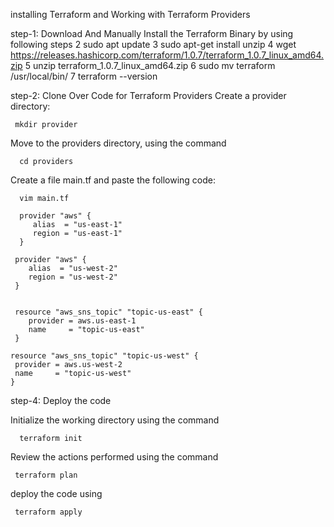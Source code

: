 installing Terraform and Working with Terraform Providers

step-1: Download And Manually Install the Terraform Binary by using following steps
    2  sudo apt update
    3  sudo apt-get install unzip
    4  wget https://releases.hashicorp.com/terraform/1.0.7/terraform_1.0.7_linux_amd64.zip
    5  unzip terraform_1.0.7_linux_amd64.zip
    6  sudo mv terraform /usr/local/bin/
    7  terraform --version
    
step-2: Clone Over Code for Terraform Providers
Create a provider directory:

     mkdir provider

Move to the providers directory, using the command
   
      cd providers

Create a file main.tf and paste the following code:

      vim main.tf
      
      provider "aws" {
         alias  = "us-east-1"
         region = "us-east-1"
      }

     provider "aws" {
        alias  = "us-west-2"
        region = "us-west-2"
     }


     resource "aws_sns_topic" "topic-us-east" {
        provider = aws.us-east-1
        name     = "topic-us-east"
     }

    resource "aws_sns_topic" "topic-us-west" {
     provider = aws.us-west-2
     name     = "topic-us-west"
    }
    

step-4: Deploy the code

Initialize the working directory using the command
   
      terraform init


Review the actions performed using the command 
    
     terraform plan
     
deploy the code using
  
     terraform apply



